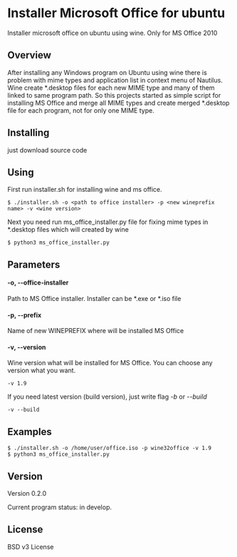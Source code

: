 # Installer Microsoft Office for ubuntu
Installer microsoft office on ubuntu using wine.
Only for MS Office 2010

## Overview

After installing any Windows program on Ubuntu using wine 
there is problem with mime types and application list in context menu of Nautilus.
Wine create *.desktop files for each new MIME type and many of them linked to 
same program path.
So this projects started as simple script for installing MS Office and merge all MIME types
and create merged *.desktop file for each program, not for only one MIME type.

## Installing

just download source code

## Using

First run installer.sh for installing wine and ms office.

    $ ./installer.sh -o <path to office installer> -p <new wineprefix name> -v <wine version>
    
Next you need run ms_office_installer.py file for fixing mime types in *.desktop files which will created by wine
 
    $ python3 ms_office_installer.py

## Parameters
#### -o, --office-installer

Path to MS Office installer. Installer can be *.exe or *.iso file  

#### -p, --prefix

Name of new WINEPREFIX where will be installed MS Office

#### -v, --version

Wine version what will be installed for MS Office. You can choose any version what you want.

    -v 1.9

If you need latest version (build version), just write flag _-b_ or _--build_

    -v --build

## Examples

    $ ./installer.sh -o /home/user/office.iso -p wine32office -v 1.9
    $ python3 ms_office_installer.py

## Version

Version 0.2.0

Current program status: in develop. 

## License

BSD v3 License